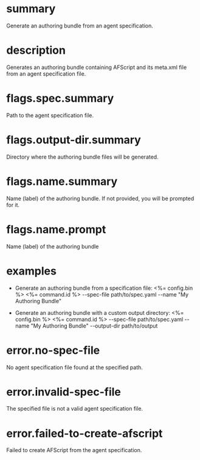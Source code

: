 # summary

Generate an authoring bundle from an agent specification.

# description

Generates an authoring bundle containing AFScript and its meta.xml file from an agent specification file.

# flags.spec.summary

Path to the agent specification file.

# flags.output-dir.summary

Directory where the authoring bundle files will be generated.

# flags.name.summary

Name (label) of the authoring bundle. If not provided, you will be prompted for it.

# flags.name.prompt

Name (label) of the authoring bundle

# examples

- Generate an authoring bundle from a specification file:
  <%= config.bin %> <%= command.id %> --spec-file path/to/spec.yaml --name "My Authoring Bundle"

- Generate an authoring bundle with a custom output directory:
  <%= config.bin %> <%= command.id %> --spec-file path/to/spec.yaml --name "My Authoring Bundle" --output-dir path/to/output

# error.no-spec-file

No agent specification file found at the specified path.

# error.invalid-spec-file

The specified file is not a valid agent specification file.

# error.failed-to-create-afscript

Failed to create AFScript from the agent specification.
